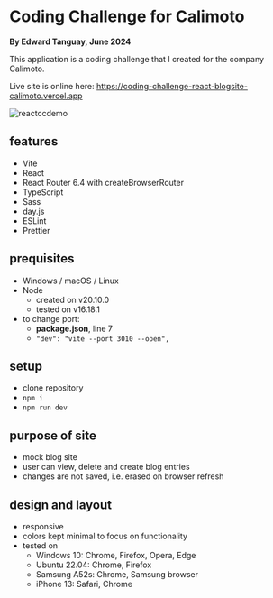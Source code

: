 # Coding Challenge for Calimoto
**By Edward Tanguay, June 2024**

This application is a coding challenge that I created for the company Calimoto.

Live site is online here: https://coding-challenge-react-blogsite-calimoto.vercel.app 

![reactccdemo](https://github.com/edwardtanguay/coding-challenge-react-blogsite-calimoto/assets/446574/d0c97f1b-567b-4b31-a437-acffc4196d14)

## features

- Vite
- React
- React Router 6.4 with createBrowserRouter
- TypeScript
- Sass
- day.js
- ESLint
- Prettier

## prequisites

- Windows / macOS / Linux
- Node
  - created on v20.10.0
  - tested on v16.18.1
- to change port:
  - **package.json**, line 7
  - `"dev": "vite --port 3010 --open",`
    
## setup

- clone repository
- `npm i`
- `npm run dev`

## purpose of site

- mock blog site
- user can view, delete and create blog entries
- changes are not saved, i.e. erased on browser refresh

## design and layout

- responsive
- colors kept minimal to focus on functionality
- tested on
  - Windows 10: Chrome, Firefox, Opera, Edge
  - Ubuntu 22.04: Chrome, Firefox
  - Samsung A52s: Chrome, Samsung browser
  - iPhone 13: Safari, Chrome
